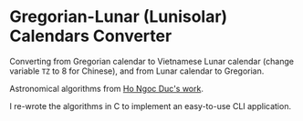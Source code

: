# Gregorian-Lunar (Lunisolar) Calendars Converter

Converting from Gregorian calendar to Vietnamese Lunar calendar (change variable `TZ` to 8 for Chinese), and from Lunar calendar to Gregorian.

Astronomical algorithms from [Ho Ngoc Duc's work](https://www.informatik.uni-leipzig.de/~duc/amlich/calrules.html).

I re-wrote the algorithms in C to implement an easy-to-use CLI application.
